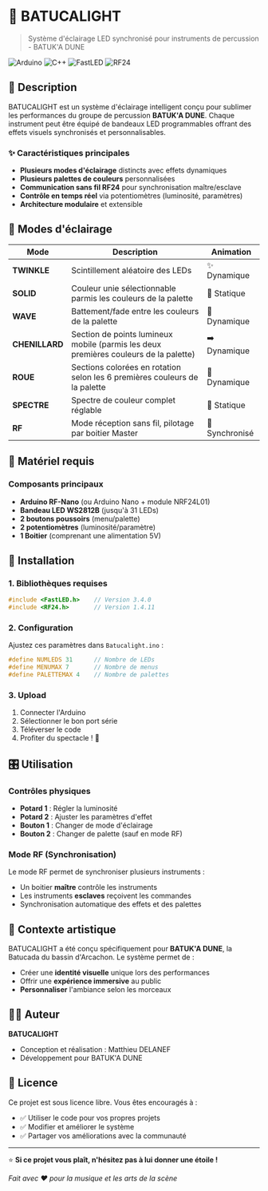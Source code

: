 # 🎵 BATUCALIGHT

> Système d'éclairage LED synchronisé pour instruments de percussion - BATUK'A DUNE

![Arduino](https://img.shields.io/badge/Arduino-00979D?style=for-the-badge&logo=Arduino&logoColor=white)
![C++](https://img.shields.io/badge/C%2B%2B-00599C?style=for-the-badge&logo=c%2B%2B&logoColor=white)
![FastLED](https://img.shields.io/badge/FastLED-FF6B35?style=for-the-badge)
![RF24](https://img.shields.io/badge/RF24-4CAF50?style=for-the-badge)

## 📖 Description

BATUCALIGHT est un système d'éclairage intelligent conçu pour sublimer les performances du groupe de percussion **BATUK'A DUNE**. Chaque instrument peut être équipé de bandeaux LED programmables offrant des effets visuels synchronisés et personnalisables.

### ✨ Caractéristiques principales

- **Plusieurs modes d'éclairage** distincts avec effets dynamiques
- **Plusieurs palettes de couleurs** personnalisées 
- **Communication sans fil RF24** pour synchronisation maître/esclave
- **Contrôle en temps réel** via potentiomètres (luminosité, paramètres)
- **Architecture modulaire** et extensible

## 🎯 Modes d'éclairage

| Mode | Description | Animation |
|------|-------------|-----------|
| **TWINKLE** | Scintillement aléatoire des LEDs | ✨ Dynamique |
| **SOLID** | Couleur unie sélectionnable parmis les couleurs de la palette | 🎨 Statique |
| **WAVE** | Battement/fade entre les couleurs de la palette | 🌊 Dynamique |
| **CHENILLARD** | Section de points lumineux mobile (parmis les deux premières couleurs de la palette) | ➡️ Dynamique |
| **ROUE** | Sections colorées en rotation selon les 6 premières couleurs de la palette | 🎡 Dynamique |
| **SPECTRE** | Spectre de couleur complet réglable | 🌈 Statique |
| **RF** | Mode réception sans fil, pilotage par boitier Master | 📡 Synchronisé |

## 🔧 Matériel requis

### Composants principaux
- **Arduino RF-Nano** (ou Arduino Nano + module NRF24L01)
- **Bandeau LED WS2812B** (jusqu'à 31 LEDs)
- **2 boutons poussoirs** (menu/palette)
- **2 potentiomètres** (luminosité/paramètre)
- **1 Boitier** (comprenant une alimentation 5V)

## 🚀 Installation

### 1. Bibliothèques requises
```cpp
#include <FastLED.h>    // Version 3.4.0
#include <RF24.h>       // Version 1.4.11
```

### 2. Configuration
Ajustez ces paramètres dans `Batucalight.ino` :
```cpp
#define NUMLEDS 31      // Nombre de LEDs
#define MENUMAX 7       // Nombre de menus
#define PALETTEMAX 4    // Nombre de palettes
```

### 3. Upload
1. Connecter l'Arduino
2. Sélectionner le bon port série
3. Téléverser le code
4. Profiter du spectacle ! 🎉

## 🎛️ Utilisation

### Contrôles physiques
- **Potard 1** : Régler la luminosité
- **Potard 2** : Ajuster les paramètres d'effet
- **Bouton 1** : Changer de mode d'éclairage
- **Bouton 2** : Changer de palette (sauf en mode RF)

### Mode RF (Synchronisation)
Le mode RF permet de synchroniser plusieurs instruments :
- Un boitier **maître** contrôle les instruments
- Les instruments **esclaves** reçoivent les commandes
- Synchronisation automatique des effets et des palettes

## 🎵 Contexte artistique

BATUCALIGHT a été conçu spécifiquement pour **BATUK'A DUNE**, la Batucada du bassin d'Arcachon. Le système permet de :
- Créer une **identité visuelle** unique lors des performances
- Offrir une **expérience immersive** au public
- **Personnaliser** l'ambiance selon les morceaux

## 👨‍💻 Auteur

**BATUCALIGHT**
- Conception et réalisation : Matthieu DELANEF
- Développement pour BATUK'A DUNE

## 📄 Licence

Ce projet est sous licence libre. Vous êtes encouragés à :
- ✅ Utiliser le code pour vos propres projets
- ✅ Modifier et améliorer le système  
- ✅ Partager vos améliorations avec la communauté

---

⭐ **Si ce projet vous plaît, n'hésitez pas à lui donner une étoile !**

*Fait avec ❤️ pour la musique et les arts de la scène*
